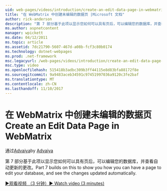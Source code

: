 ```yaml
---
uid: web-pages/videos/introduction/create-an-edit-data-page-in-webmatrix
title: "在 WebMatrix 中创建未编辑的数据页 |Microsoft 文档"
author: rick-anderson
description: "第 7 部分基于此项以显示您如何可以具有页后，可以编辑您的数据库，并查看自动更新的更改。"
ms.author: aspnetcontent
manager: wpickett
ms.date: 04/12/2011
ms.topic: article
ms.assetid: 7dc21790-5607-467d-a08b-fcf3c80b0174
ms.technology: dotnet-webpages
ms.prod: .net-framework
msc.legacyurl: /web-pages/videos/introduction/create-an-edit-data-page-in-webmatrix
msc.type: video
ms.openlocfilehash: 515418b3adbc309b3ff44115e8d83bfa88172f8e
ms.sourcegitcommit: 9a9483aceb34591c97451997036a9120c3fe2baf
ms.translationtype: MT
ms.contentlocale: zh-CN
ms.lasthandoff: 11/10/2017
---
```

<a name="create-an-edit-data-page-in-webmatrix"></a><span data-ttu-id="b14e2-103">在 WebMatrix 中创建未编辑的数据页</span><span class="sxs-lookup"><span data-stu-id="b14e2-103">Create an Edit Data Page in WebMatrix</span></span>
====================
<span data-ttu-id="b14e2-104">通过[Advaiya](https://twitter.com/Advaiyasolns)</span><span class="sxs-lookup"><span data-stu-id="b14e2-104">by [Advaiya](https://twitter.com/Advaiyasolns)</span></span>

<span data-ttu-id="b14e2-105">第 7 部分基于此项以显示您如何可以具有页后，可以编辑您的数据库，并查看自动更新的更改。</span><span class="sxs-lookup"><span data-stu-id="b14e2-105">Part 7 builds on this to show you how you can have a page to edit your database, and see the changes updated automatically.</span></span>

[<span data-ttu-id="b14e2-106">&#9654;观看视频 （3 分钟）</span><span class="sxs-lookup"><span data-stu-id="b14e2-106">&#9654; Watch video (3 minutes)</span></span>](https://channel9.msdn.com/Blogs/ASP-NET-Site-Videos/create-an-edit-data-page-in-webmatrix)
